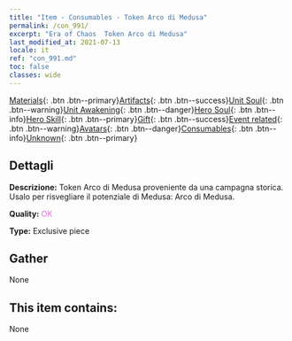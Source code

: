 ```yaml
---
title: "Item - Consumables - Token Arco di Medusa"
permalink: /con_991/
excerpt: "Era of Chaos  Token Arco di Medusa"
last_modified_at: 2021-07-13
locale: it
ref: "con_991.md"
toc: false
classes: wide
---
```

 [Materials](/ItemsIT/){: .btn .btn--primary}[Artifacts](/ItemsIT/Artifacts/){: .btn .btn--success}[Unit Soul](/ItemsIT/UnitSoul/){: .btn .btn--warning}[Unit Awakening](/ItemsIT/UnitAwakening/){: .btn .btn--danger}[Hero Soul](/ItemsIT/HeroSoul/){: .btn .btn--info}[Hero Skill](/ItemsIT/HeroSkill/){: .btn .btn--primary}[Gift](/ItemsIT/Gift/){: .btn .btn--success}[Event related](/ItemsIT/Events/){: .btn .btn--warning}[Avatars](/ItemsIT/Avatars/){: .btn .btn--danger}[Consumables](/ItemsIT/Consumables/){: .btn .btn--info}[Unknown](/ItemsIT/Unknown/){: .btn .btn--primary}

## Dettagli
 **Descrizione:** Token Arco di Medusa proveniente da una campagna storica. Usalo per risvegliare il potenziale di Medusa: Arco di Medusa.

 **Quality:** <span style="color: #DA70D6">OK</span>

 **Type:** Exclusive piece

## Gather

  None

## This item contains:

  None

